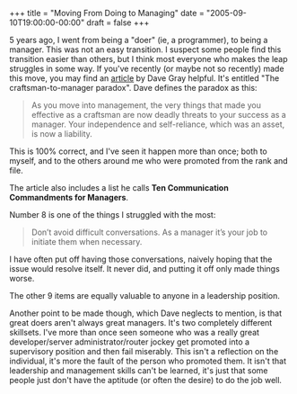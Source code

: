 +++
title = "Moving From Doing to Managing"
date = "2005-09-10T19:00:00-00:00"
draft = false
+++

5 years ago, I went from being a "doer" (ie, a programmer), to being a
manager. This was not an easy transition. I suspect some people find
this transition easier than others, but I think most everyone who makes
the leap struggles in some way. If you've recently (or maybe not so
recently) made this move, you may find an
<a href="http://communicationnation.blogspot.com/2005/08/craftsman-to-manager-paradox.html">article</a>
by Dave Gray helpful. It's entitled "The craftsman-to-manager paradox".
Dave defines the paradox as this:

<blockquote>
As you move into management, the very things that made you effective as
a craftsman are now deadly threats to your success as a manager. Your
independence and self-reliance, which was an asset, is now a liability.
</blockquote>

This is 100% correct, and I've seen it happen more than once; both to
myself, and to the others around me who were promoted from the rank and
file.

The article also includes a list he calls <b>Ten Communication
Commandments for Managers</b>.

Number 8 is one of the things I struggled with the most:

<blockquote>
Don’t avoid difficult conversations. As a manager it’s your job to
initiate them when necessary. </blockquote>

I have often put off having those conversations, naively hoping that the
issue would resolve itself. It never did, and putting it off only made
things worse.

The other 9 items are equally valuable to anyone in a leadership
position.

Another point to be made though, which Dave neglects to mention, is that
great doers aren't always great managers. It's two completely different
skillsets. I've more than once seen someone who was a really great
developer/server administrator/router jockey get promoted into a
supervisory position and then fail miserably. This isn't a reflection on
the individual, it's more the fault of the person who promoted them. It
isn't that leadership and management skills can't be learned, it's just
that some people just don't have the aptitude (or often the desire) to
do the job well.


